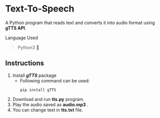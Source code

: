 # Text-To-Speech

A Python program that reads text and converts it into audio format using **gTTS API**.

Language Used
> Python3 🐍

## Instructions

1. Install ***gTTS*** package
   - Following command can be used:
     ```
     pip install gTTS
     ```
2. Download and run **tts.py** program.
3. Play the audio saved as **audio.mp3** .
4. You can change text in **tts.txt** file.
